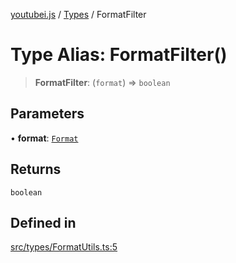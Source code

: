 [youtubei.js](../../../README.md) / [Types](../README.md) / FormatFilter

# Type Alias: FormatFilter()

> **FormatFilter**: (`format`) => `boolean`

## Parameters

• **format**: [`Format`](../../Misc/classes/Format.md)

## Returns

`boolean`

## Defined in

[src/types/FormatUtils.ts:5](https://github.com/LuanRT/YouTube.js/blob/305a398158a6cac82e6ef288fed4bf1661c89d52/src/types/FormatUtils.ts#L5)
